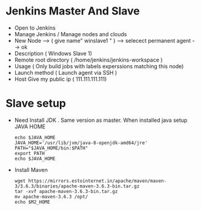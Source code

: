 # Jenkins Master And Slave

- Open to Jenkins
- Manage Jenkins / Manage nodes and clouds
- New Node --> ( give name" winslave1 " ) --> selecect permanent agent --> ok
- Description ( Windows Slave 1)
- Remote root directory ( /home/jenkins/jenkins-workspace )
- Usage ( Only build jobs with labels experssions matching this node)
- Launch method ( Launch agent via SSH )
- Host Give my public ip ( 111.111.111.111)

# Slave setup

- Need Install JDK . Same version as master. When installed java setup JAVA HOME

      
      echo $JAVA_HOME
      JAVA_HOME='/usr/lib/jvm/java-8-openjdk-amd64/jre'
      PATH="$JAVA_HOME/bin:$PATH"
      export PATH
      echo $JAVA_HOME
      
- Install Maven

      wget https://mirrors.estointernet.in/apache/maven/maven-3/3.6.3/binaries/apache-maven-3.6.3-bin.tar.gz
      tar -xvf apache-maven-3.6.3-bin.tar.gz
      mv apache-maven-3.6.3 /opt/
      echo $M2_HOME
      




    

